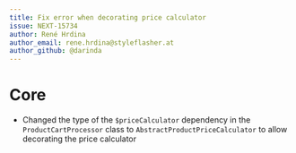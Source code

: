 ```yaml
---
title: Fix error when decorating price calculator
issue: NEXT-15734
author: René Hrdina
author_email: rene.hrdina@styleflasher.at
author_github: @darinda
---
```

# Core
* Changed the type of the `$priceCalculator` dependency in the `ProductCartProcessor` class to `AbstractProductPriceCalculator` to allow decorating the price calculator
